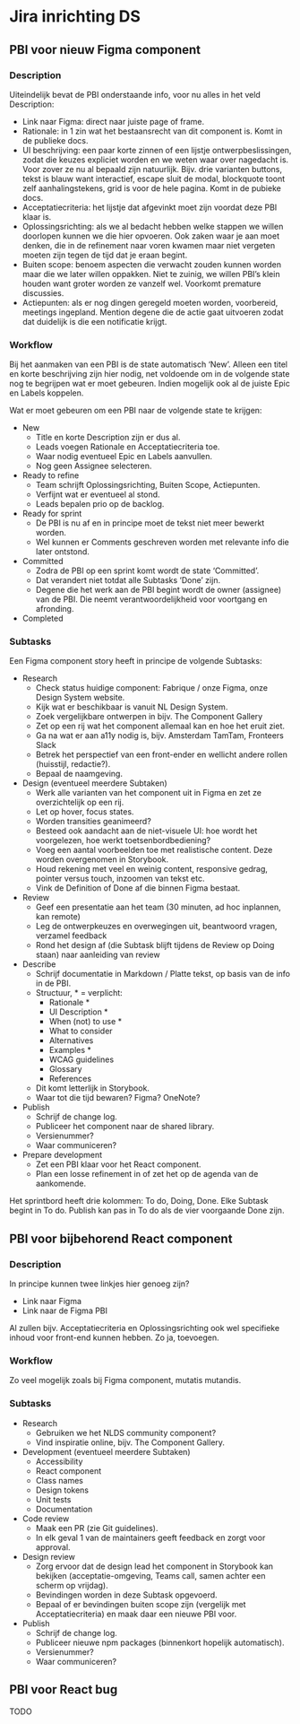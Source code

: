 # Jira inrichting DS

## PBI voor nieuw Figma component

### Description

Uiteindelijk bevat de PBI onderstaande info, voor nu alles in het veld Description:

- Link naar Figma: direct naar juiste page of frame.
- Rationale: in 1 zin wat het bestaansrecht van dit component is. Komt in de publieke docs.
- UI beschrijving: een paar korte zinnen of een lijstje ontwerpbeslissingen, zodat die keuzes expliciet worden en we weten waar over nagedacht is. Voor zover ze nu al bepaald zijn natuurlijk. Bijv. drie varianten buttons, tekst is blauw want interactief, escape sluit de modal, blockquote toont zelf aanhalingstekens, grid is voor de hele pagina. Komt in de pubieke docs.
- Acceptatiecriteria: het lijstje dat afgevinkt moet zijn voordat deze PBI klaar is.
- Oplossingsrichting: als we al bedacht hebben welke stappen we willen doorlopen kunnen we die hier opvoeren. Ook zaken waar je aan moet denken, die in de refinement naar voren kwamen maar niet vergeten moeten zijn tegen de tijd dat je eraan begint.
- Buiten scope: benoem aspecten die verwacht zouden kunnen worden maar die we later willen oppakken. Niet te zuinig, we willen PBI’s klein houden want groter worden ze vanzelf wel. Voorkomt premature discussies.
- Actiepunten: als er nog dingen geregeld moeten worden, voorbereid, meetings ingepland. Mention degene die de actie gaat uitvoeren zodat dat duidelijk is die een notificatie krijgt.

### Workflow

Bij het aanmaken van een PBI is de state automatisch ‘New’. Alleen een titel en korte beschrijving zijn hier nodig, net voldoende om in de volgende state nog te begrijpen wat er moet gebeuren. Indien mogelijk ook al de juiste Epic en Labels koppelen.

Wat er moet gebeuren om een PBI naar de volgende state te krijgen:

- New
  - Title en korte Description zijn er dus al.
  - Leads voegen Rationale en Acceptatiecriteria toe.
  - Waar nodig eventueel Epic en Labels aanvullen.
  - Nog geen Assignee selecteren.
- Ready to refine
  - Team schrijft Oplossingsrichting, Buiten Scope, Actiepunten.
  - Verfijnt wat er eventueel al stond.
  - Leads bepalen prio op de backlog.
- Ready for sprint
  - De PBI is nu af en in principe moet de tekst niet meer bewerkt worden.
  - Wel kunnen er Comments geschreven worden met relevante info die later ontstond.
- Committed
  - Zodra de PBI op een sprint komt wordt de state ‘Committed’.
  - Dat verandert niet totdat alle Subtasks ‘Done’ zijn.
  - Degene die het werk aan de PBI begint wordt de owner (assignee) van de PBI. Die neemt verantwoordelijkheid voor voortgang en afronding.
- Completed

### Subtasks

Een Figma component story heeft in principe de volgende Subtasks:

- Research
  - Check status huidige component: Fabrique / onze Figma, onze Design System website.
  - Kijk wat er beschikbaar is vanuit NL Design System.
  - Zoek vergelijkbare ontwerpen in bijv. The Component Gallery
  - Zet op een rij wat het component allemaal kan en hoe het eruit ziet.
  - Ga na wat er aan a11y nodig is, bijv. Amsterdam TamTam, Fronteers Slack
  - Betrek het perspectief van een front-ender en wellicht andere rollen (huisstijl, redactie?).
  - Bepaal de naamgeving.
- Design (eventueel meerdere Subtaken)
  - Werk alle varianten van het component uit in Figma en zet ze overzichtelijk op een rij.
  - Let op hover, focus states.
  - Worden transities geanimeerd?
  - Besteed ook aandacht aan de niet-visuele UI: hoe wordt het voorgelezen, hoe werkt toetsenbordbediening?
  - Voeg een aantal voorbeelden toe met realistische content. Deze worden overgenomen in Storybook.
  - Houd rekening met veel en weinig content, responsive gedrag, pointer versus touch, inzoomen van tekst etc.
  - Vink de Definition of Done af die binnen Figma bestaat.
- Review
  - Geef een presentatie aan het team (30 minuten, ad hoc inplannen, kan remote)
  - Leg de ontwerpkeuzes en overwegingen uit, beantwoord vragen, verzamel feedback
  - Rond het design af (die Subtask blijft tijdens de Review op Doing staan) naar aanleiding van review
- Describe
  - Schrijf documentatie in Markdown / Platte tekst, op basis van de info in de PBI.
  - Structuur, \* = verplicht:
    - Rationale \*
    - UI Description \*
    - When (not) to use \*
    - What to consider
    - Alternatives
    - Examples \*
    - WCAG guidelines
    - Glossary
    - References
  - Dit komt letterlijk in Storybook.
  - Waar tot die tijd bewaren? Figma? OneNote?
- Publish
  - Schrijf de change log.
  - Publiceer het component naar de shared library.
  - Versienummer?
  - Waar communiceren?
- Prepare development
  - Zet een PBI klaar voor het React component.
  - Plan een losse refinement in of zet het op de agenda van de aankomende.

Het sprintbord heeft drie kolommen: To do, Doing, Done. Elke Subtask begint in To do. Publish kan pas in To do als de vier voorgaande Done zijn.

## PBI voor bijbehorend React component

### Description

In principe kunnen twee linkjes hier genoeg zijn?

- Link naar Figma
- Link naar de Figma PBI

Al zullen bijv. Acceptatiecriteria en Oplossingsrichting ook wel specifieke inhoud voor front-end kunnen hebben. Zo ja, toevoegen.

### Workflow

Zo veel mogelijk zoals bij Figma component, mutatis mutandis.

### Subtasks

- Research
  - Gebruiken we het NLDS community component?
  - Vind inspiratie online, bijv. The Component Gallery.
- Development (eventueel meerdere Subtaken)
  - Accessibility
  - React component
  - Class names
  - Design tokens
  - Unit tests
  - Documentation
- Code review
  - Maak een PR (zie Git guidelines).
  - In elk geval 1 van de maintainers geeft feedback en zorgt voor approval.
- Design review
  - Zorg ervoor dat de design lead het component in Storybook kan bekijken (acceptatie-omgeving, Teams call, samen achter een scherm op vrijdag).
  - Bevindingen worden in deze Subtask opgevoerd.
  - Bepaal of er bevindingen buiten scope zijn (vergelijk met Acceptatiecriteria) en maak daar een nieuwe PBI voor.
- Publish
  - Schrijf de change log.
  - Publiceer nieuwe npm packages (binnenkort hopelijk automatisch).
  - Versienummer?
  - Waar communiceren?

## PBI voor React bug

TODO
